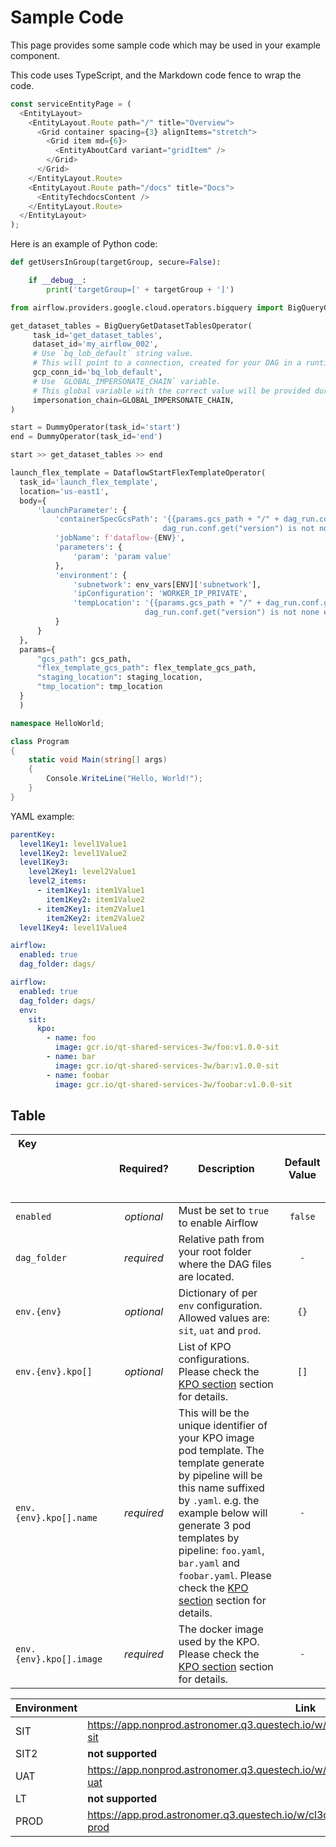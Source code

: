 # Sample Code

This page provides some sample code which may be used in your example component.

This code uses TypeScript, and the Markdown code fence to wrap the code.

```typescript
const serviceEntityPage = (
  <EntityLayout>
    <EntityLayout.Route path="/" title="Overview">
      <Grid container spacing={3} alignItems="stretch">
        <Grid item md={6}>
          <EntityAboutCard variant="gridItem" />
        </Grid>
      </Grid>
    </EntityLayout.Route>
    <EntityLayout.Route path="/docs" title="Docs">
      <EntityTechdocsContent />
    </EntityLayout.Route>
  </EntityLayout>
);
```

Here is an example of Python code:

```python
def getUsersInGroup(targetGroup, secure=False):

    if __debug__:
        print('targetGroup=[' + targetGroup + ']')
```

```python
from airflow.providers.google.cloud.operators.bigquery import BigQueryGetDatasetTablesOperator

get_dataset_tables = BigQueryGetDatasetTablesOperator(
     task_id='get_dataset_tables',
     dataset_id='my_airflow_002',
     # Use `bq_lob_default` string value.
     # This will point to a connection, created for your DAG in a runtime.
     gcp_conn_id='bq_lob_default',
     # Use `GLOBAL_IMPERSONATE_CHAIN` variable.
     # This global variable with the correct value will be provided during the DAG render.
     impersonation_chain=GLOBAL_IMPERSONATE_CHAIN,
)

start = DummyOperator(task_id='start')
end = DummyOperator(task_id='end')

start >> get_dataset_tables >> end
```

```python
launch_flex_template = DataflowStartFlexTemplateOperator(
  task_id='launch_flex_template',
  location='us-east1',
  body={
      'launchParameter': {
          'containerSpecGcsPath': '{{params.gcs_path + "/" + dag_run.conf.get("version") + "/dataflow.json" if \
                                  dag_run.conf.get("version") is not none else params.flex_template_gcs_path}}',
          'jobName': f'dataflow-{ENV}',
          'parameters': {
              'param': 'param value'
          },
          'environment': {
              'subnetwork': env_vars[ENV]['subnetwork'],
              'ipConfiguration': 'WORKER_IP_PRIVATE',
              'tempLocation': '{{params.gcs_path + "/" + dag_run.conf.get("version") + "/tmp" if \
                              dag_run.conf.get("version") is not none else params.tmp_location}}',
          }
      }
  },
  params={
      "gcs_path": gcs_path,
      "flex_template_gcs_path": flex_template_gcs_path,
      "staging_location": staging_location,
      "tmp_location": tmp_location
  }
  )
```

```cs
namespace HelloWorld;

class Program
{
    static void Main(string[] args)
    {
        Console.WriteLine("Hello, World!");
    }
}
```

YAML example:

```yaml
parentKey:
  level1Key1: level1Value1
  level1Key2: level1Value2
  level1Key3:
    level2Key1: level2Value1
    level2_items:
      - item1Key1: item1Value1
        item1Key2: item1Value2
      - item2Key1: item2Value1
        item2Key2: item2Value2
  level1Key4: level1Value4
```

```yaml
airflow:
  enabled: true
  dag_folder: dags/
```

```yaml
airflow:
  enabled: true
  dag_folder: dags/
  env:
    sit:
      kpo:
        - name: foo
          image: gcr.io/qt-shared-services-3w/foo:v1.0.0-sit
        - name: bar
          image: gcr.io/qt-shared-services-3w/bar:v1.0.0-sit
        - name: foobar
          image: gcr.io/qt-shared-services-3w/foobar:v1.0.0-sit
```

## Table

| Key &nbsp; &nbsp; &nbsp; &nbsp; &nbsp; &nbsp; &nbsp; &nbsp; &nbsp; &nbsp; &nbsp; &nbsp; &nbsp; &nbsp; &nbsp; &nbsp; &nbsp; &nbsp; &nbsp; &nbsp; &nbsp; &nbsp; &nbsp; &nbsp; &nbsp; &nbsp; &nbsp; &nbsp; &nbsp; &nbsp; &nbsp; &nbsp; &nbsp; &nbsp; &nbsp; &nbsp; &nbsp; &nbsp; &nbsp; &nbsp; &nbsp; &nbsp; &nbsp; &nbsp; &nbsp; &nbsp; &nbsp; &nbsp; &nbsp; &nbsp; &nbsp; &nbsp; &nbsp; &nbsp; &nbsp; &nbsp; &nbsp; &nbsp; &nbsp; &nbsp; &nbsp; &nbsp; &nbsp; &nbsp; &nbsp; &nbsp; &nbsp; &nbsp; &nbsp; &nbsp; &nbsp; &nbsp; &nbsp; &nbsp; &nbsp; &nbsp; &nbsp;|  Required?   | Description                                                                                                                                                                                                                                                                                                                         |  Default Value  |
|-------------------------|:------------:|-------------------------------------------------------------------------------------------------------------------------------------------------------------------------------------------------------------------------------------------------------------------------------------------------------------------------------------|:---------------:|
| `enabled`               |  *optional*  | Must be set to `true` to enable Airflow                                                                                                                                                                                                                                                                                             |     `false`     |
| `dag_folder`            |  *required*  | Relative path from your root folder where the DAG files are located.                                                                                                                                                                                                                                                                |       `-`       |
| `env.{env}`             |  *optional*  | Dictionary of per `env` configuration. Allowed values are: `sit`, `uat` and `prod`.                                                                                                                                                                                                                                                 |      `{}`       |
| `env.{env}.kpo[]`       |  *optional*  | List of KPO configurations. Please check the [KPO section](#kubernetespodoperator) section for details.                                                                                                                                                                                                                             |      `[]`       |
| `env.{env}.kpo[].name`  |  *required*  | This will be the unique identifier of your KPO image pod template. The template generate by pipeline will be this name suffixed by `.yaml`. e.g. the example below will generate 3 pod templates by pipeline: `foo.yaml`, `bar.yaml` and `foobar.yaml`. Please check the [KPO section](#kubernetespodoperator) section for details. |       `-`       |
| `env.{env}.kpo[].image` |  *required*  | The docker image used by the KPO. Please check the [KPO section](#kubernetespodoperator) section for details.                                                                                                                                                                                                                       |       `-`       |


| Environment | Link                                                                                    |
|-------------|-----------------------------------------------------------------------------------------|
| SIT         | <https://app.nonprod.astronomer.q3.questech.io/w/cl1435gf300506miz37qpj1xp/d/airflow-sit> |
| SIT2        | **not supported** |
| UAT         | <https://app.nonprod.astronomer.q3.questech.io/w/cl1435gf300506miz37qpj1xp/d/airflow-uat> |
| LT        | **not supported** |
| PROD        | <https://app.prod.astronomer.q3.questech.io/w/cl3c5208o05626mcwraqpeaek/d/airflow-prod>   |
